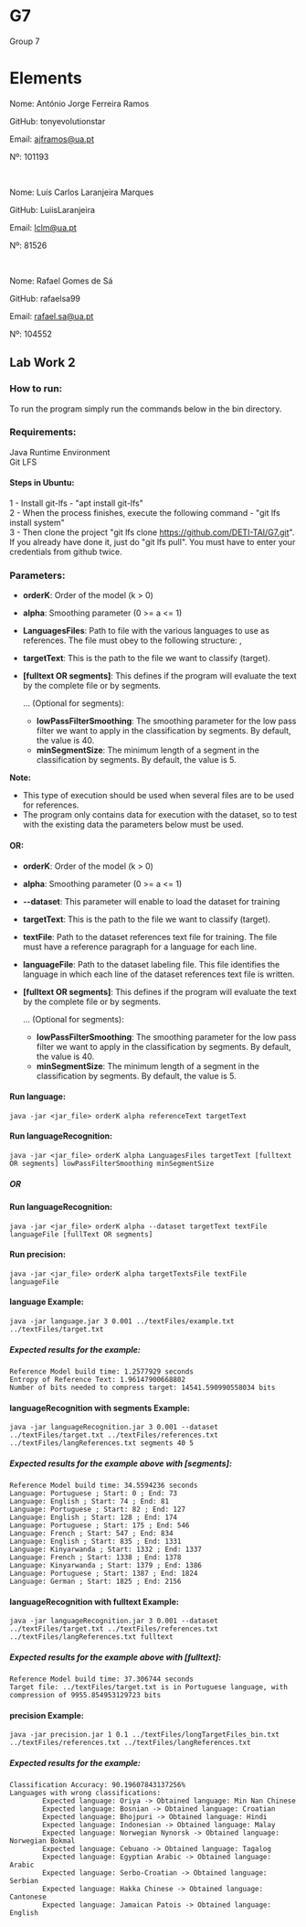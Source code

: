 # G7
Group 7

# Elements

Nome: António Jorge Ferreira Ramos

GitHub: tonyevolutionstar

Email: ajframos@ua.pt

Nº: 101193

<br>

Nome: Luís Carlos Laranjeira Marques

GitHub: LuiisLaranjeira

Email: lclm@ua.pt

Nº: 81526

<br>

Nome: Rafael Gomes de Sá

GitHub: rafaelsa99

Email: rafael.sa@ua.pt

Nº: 104552

## Lab Work 2

### How to run:
To run the program simply run the commands below in the bin directory.


### Requirements:
Java Runtime Environment <br>
Git LFS

#### Steps in Ubuntu:
1 - Install git-lfs - "apt install git-lfs" <br>
2 - When the process finishes, execute the following command - "git lfs install system" <br>
3 - Then clone the project "git lfs clone https://github.com/DETI-TAI/G7.git". If you already have done it, just do "git lfs pull". You must have to enter your credentials from github twice. <br>


### Parameters:
- <b>orderK</b>: Order of the model (k > 0)<br>
- <b>alpha</b>: Smoothing parameter (0 >= a <= 1)<br>
- <b>LanguagesFiles</b>: Path to file with the various languages to use as references. The file must obey to the following structure: <lang x>,<Path to File with x lang>
- <b>targetText</b>: This is the path to the file we want to classify (target).
- <b>[fulltext OR segments]</b>: This defines if the program will evaluate the text by the complete file or by segments.
  
  ...
(Optional for segments):
  - <b>lowPassFilterSmoothing</b>: The smoothing parameter for the low pass filter we want to apply in the classification by segments. By default, the value is 40.
  - <b>minSegmentSize</b>: The minimum length of a segment in the classification by segments. By default, the value is 5.
  
<b>Note: </b> 
- This type of execution should be used when several files are to be used for references.
- The program only contains data for execution with the dataset, so to test with the existing data the parameters below must be used.  
  
#### OR:

- <b>orderK</b>: Order of the model (k > 0)<br>
- <b>alpha</b>: Smoothing parameter (0 >= a <= 1)<br>
- <b>--dataset</b>: This parameter will enable to load the dataset for training<br>
- <b>targetText</b>: This is the path to the file we want to classify (target).
- <b>textFile</b>: Path to the dataset references text file for training. The file must have a reference paragraph for a language for each line.
- <b>languageFile</b>: Path to the dataset labeling file. This file identifies the language in which each line of the dataset references text file is written.
- <b>[fulltext OR segments]</b>: This defines if the program will evaluate the text by the complete file or by segments.

  ...
(Optional for segments):
  - <b>lowPassFilterSmoothing</b>: The smoothing parameter for the low pass filter we want to apply in the classification by segments. By default, the value is 40.
  - <b>minSegmentSize</b>: The minimum length of a segment in the classification by segments. By default, the value is 5.


#### Run language:
```
java -jar <jar_file> orderK alpha referenceText targetText
```

#### Run languageRecognition:
```
java -jar <jar_file> orderK alpha LanguagesFiles targetText [fulltext OR segments] lowPassFilterSmoothing minSegmentSize
```
##### OR

#### Run languageRecognition:
```
java -jar <jar_file> orderK alpha --dataset targetText textFile languageFile [fullText OR segments]
```

#### Run precision:
```
java -jar <jar_file> orderK alpha targetTextsFile textFile languageFile
```

#### language Example:
```
java -jar language.jar 3 0.001 ../textFiles/example.txt ../textFiles/target.txt
```
##### Expected results for the example:
```
Reference Model build time: 1.2577929 seconds
Entropy of Reference Text: 1.96147900668802
Number of bits needed to compress target: 14541.590990558034 bits
```

#### languageRecognition with segments Example:
```
java -jar languageRecognition.jar 3 0.001 --dataset ../textFiles/target.txt ../textFiles/references.txt ../textFiles/langReferences.txt segments 40 5
```
##### Expected results for the example above with [segments]:
```
Reference Model build time: 34.5594236 seconds
Language: Portuguese ; Start: 0 ; End: 73
Language: English ; Start: 74 ; End: 81
Language: Portuguese ; Start: 82 ; End: 127
Language: English ; Start: 128 ; End: 174
Language: Portuguese ; Start: 175 ; End: 546
Language: French ; Start: 547 ; End: 834
Language: English ; Start: 835 ; End: 1331
Language: Kinyarwanda ; Start: 1332 ; End: 1337
Language: French ; Start: 1338 ; End: 1378
Language: Kinyarwanda ; Start: 1379 ; End: 1386
Language: Portuguese ; Start: 1387 ; End: 1824
Language: German ; Start: 1825 ; End: 2156
```

#### languageRecognition with fulltext Example:
```
java -jar languageRecognition.jar 3 0.001 --dataset ../textFiles/target.txt ../textFiles/references.txt ../textFiles/langReferences.txt fulltext
```
##### Expected results for the example above with [fulltext]:
```
Reference Model build time: 37.306744 seconds
Target file: ../textFiles/target.txt is in Portuguese language, with compression of 9955.854953129723 bits
```

#### precision Example:
```
java -jar precision.jar 1 0.1 ../textFiles/longTargetFiles_bin.txt ../textFiles/references.txt ../textFiles/langReferences.txt
```

##### Expected results for the example:
```
Classification Accuracy: 90.19607843137256%
Languages with wrong classifications:
        Expected language: Oriya -> Obtained language: Min Nan Chinese
        Expected language: Bosnian -> Obtained language: Croatian
        Expected language: Bhojpuri -> Obtained language: Hindi
        Expected language: Indonesian -> Obtained language: Malay
        Expected language: Norwegian Nynorsk -> Obtained language: Norwegian Bokmal
        Expected language: Cebuano -> Obtained language: Tagalog
        Expected language: Egyptian Arabic -> Obtained language: Arabic
        Expected language: Serbo-Croatian -> Obtained language: Serbian
        Expected language: Hakka Chinese -> Obtained language: Cantonese
        Expected language: Jamaican Patois -> Obtained language: English
```

